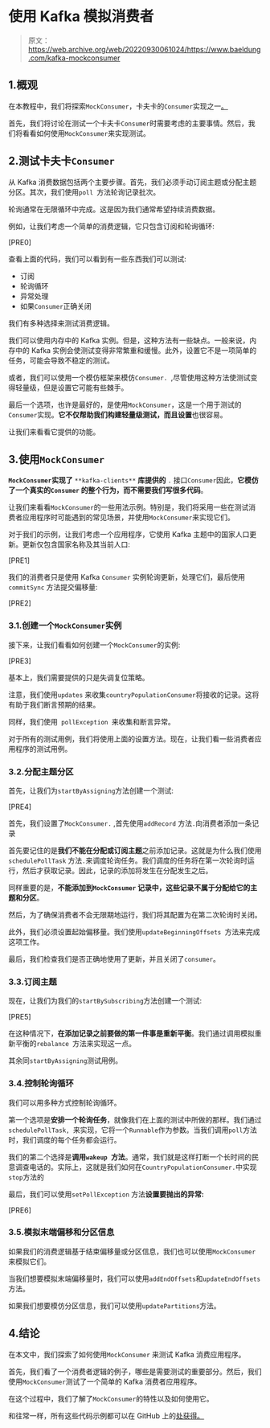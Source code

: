 # 使用 Kafka 模拟消费者

> 原文：<https://web.archive.org/web/20220930061024/https://www.baeldung.com/kafka-mockconsumer>

## 1.概观

在本教程中，我们将探索`MockConsumer`，卡夫卡的`Consumer`实现之一[。](/web/20220926181713/https://www.baeldung.com/tag/kafka/)

首先，我们将讨论在测试一个卡夫卡`Consumer`时需要考虑的主要事情。然后，我们将看看如何使用`MockConsumer`来实现测试。

## 2.测试卡夫卡`Consumer`

从 Kafka 消费数据包括两个主要步骤。首先，我们必须手动订阅主题或分配主题分区。其次，我们使用`poll `方法轮询记录批次。

轮询通常在无限循环中完成。这是因为我们通常希望持续消费数据。

例如，让我们考虑一个简单的消费逻辑，它只包含订阅和轮询循环:

[PRE0]

查看上面的代码，我们可以看到有一些东西我们可以测试:

*   订阅
*   轮询循环
*   异常处理
*   如果`Consumer`正确关闭

我们有多种选择来测试消费逻辑。

我们可以使用内存中的 Kafka 实例。但是，这种方法有一些缺点。一般来说，内存中的 Kafka 实例会使测试变得非常繁重和缓慢。此外，设置它不是一项简单的任务，可能会导致不稳定的测试。

或者，我们可以使用一个模仿框架来模仿`Consumer. `,尽管使用这种方法使测试变得轻量级，但是设置它可能有些棘手。

最后一个选项，也许是最好的，是使用`MockConsumer`，这是一个用于测试的`Consumer`实现。**它不仅帮助我们构建轻量级测试，而且设置**也很容易。

让我们来看看它提供的功能。

## 3.使用`MockConsumer`

**`MockConsumer`实现了** `**kafka-clients**` **库提供的** `.` 接口`Consumer`因此，**它模仿了一个真实的`Consumer` 的整个行为，而不需要我们写很多代码**。

让我们来看看`MockConsumer`的一些用法示例。特别是，我们将采用一些在测试消费者应用程序时可能遇到的常见场景，并使用`MockConsumer`来实现它们。

对于我们的示例，让我们考虑一个应用程序，它使用 Kafka 主题中的国家人口更新。更新仅包含国家名称及其当前人口:

[PRE1]

我们的消费者只是使用 Kafka `Consumer` 实例轮询更新，处理它们，最后使用`commitSync` 方法提交偏移量:

[PRE2]

### 3.1.创建一个`MockConsumer`实例

接下来，让我们看看如何创建一个`MockConsumer`的实例:

[PRE3]

基本上，我们需要提供的只是失调复位策略。

注意，我们使用`updates` 来收集`countryPopulationConsumer`将接收的记录。这将有助于我们断言预期的结果。

同样，我们使用` pollException `来收集和断言异常。

对于所有的测试用例，我们将使用上面的设置方法。现在，让我们看一些消费者应用程序的测试用例。

### 3.2.分配主题分区

首先，让我们为`startByAssigning`方法创建一个测试:

[PRE4]

首先，我们设置了`MockConsumer.` ,首先使用`addRecord` 方法`.`向消费者添加一条记录

首先要记住的是**我们不能在分配或订阅主题**之前添加记录。这就是为什么我们使用`schedulePollTask` 方法`.`来调度轮询任务。我们调度的任务将在第一次轮询时运行，然后才获取记录。因此，记录的添加将发生在分配发生之后。

同样重要的是，**不能添加到`MockConsumer` 记录中，这些记录不属于分配给它的主题和分区**。

然后，为了确保消费者不会无限期地运行，我们将其配置为在第二次轮询时关闭。

此外，我们必须设置起始偏移量。我们使用`updateBeginningOffsets `方法来完成这项工作。

最后，我们检查我们是否正确地使用了更新，并且关闭了`consumer`。

### 3.3.订阅主题

现在，让我们为我们的`startBySubscribing`方法创建一个测试:

[PRE5]

在这种情况下，**在添加记录之前要做的第一件事是重新平衡**。我们通过调用模拟重新平衡的`rebalance `方法来实现这一点。

其余同`startByAssigning`测试用例。

### 3.4.控制轮询循环

我们可以用多种方式控制轮询循环。

第一个选项是**安排一个轮询任务**，就像我们在上面的测试中所做的那样。我们通过`schedulePollTask, `来实现，它将一个`Runnable`作为参数。当我们调用`poll`方法时，我们调度的每个任务都会运行。

我们的第二个选择是**调用`wakeup `方法**。通常，我们就是这样打断一个长时间的民意调查电话的。实际上，这就是我们如何在`CountryPopulationConsumer.`中实现`stop`方法的

最后，我们可以使用`setPollException` 方法**设置要抛出的异常:**

[PRE6]

### 3.5.模拟末端偏移和分区信息

如果我们的消费逻辑基于结束偏移量或分区信息，我们也可以使用`MockConsumer`来模拟它们。

当我们想要模拟末端偏移量时，我们可以使用`addEndOffsets`和`updateEndOffsets` 方法。

如果我们想要模仿分区信息，我们可以使用`updatePartitions`方法。

## 4.结论

在本文中，我们探索了如何使用`MockConsumer` 来测试 Kafka 消费应用程序。

首先，我们看了一个消费者逻辑的例子，哪些是需要测试的重要部分。然后，我们使用`MockConsumer`测试了一个简单的 Kafka 消费者应用程序。

在这个过程中，我们了解了`MockConsumer`的特性以及如何使用它。

和往常一样，所有这些代码示例都可以在 GitHub 上的[处获得。](https://web.archive.org/web/20220926181713/https://github.com/eugenp/tutorials/tree/master/apache-kafka)